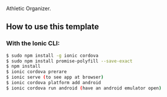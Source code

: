 Athletic Organizer.

## How to use this template

### With the Ionic CLI:

```bash
$ sudo npm install -g ionic cordova
$ sudo npm install promise-polyfill --save-exact
$ npm install
$ ionic cordova prerare
$ ionic serve (to see app at browser)
$ ionic cordova platform add android
$ ionic cordova run android (have an android emulator open)
```

